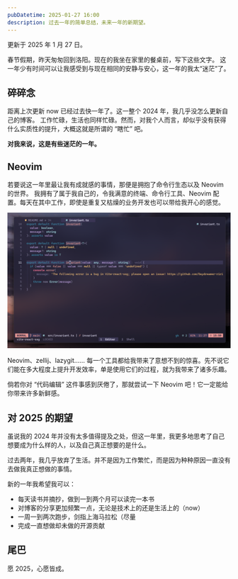 ```yaml
---
pubDatetime: 2025-01-27 16:00
description: 过去一年的简单总结，未来一年的新期望。
---
```


更新于 2025 年 1 月 27 日。

春节假期，昨天匆匆回到洛阳。现在的我坐在家里的餐桌前，写下这些文字。
这一年少有时间可以让我感受到与现在相同的安静与安心，这一年的我太“迷茫”了。

## 碎碎念

距离上次更新 now 已经过去快一年了。这一整个 2024 年，我几乎没怎么更新自己的博客。
工作忙碌，生活也同样忙碌。然而，对我个人而言，却似乎没有获得什么实质性的提升，大概这就是所谓的 “瞎忙” 吧。

**对我来说，这是有些迷茫的一年。**

## Neovim

若要说这一年里最让我有成就感的事情，那便是拥抱了命令行生态以及 Neovim 的世界。
我拥有了属于我自己的，令我满意的终端、命令行工具、Neovim 配置。每天在其中工作，即使是重复又枯燥的业务开发也可以带给我开心的感觉。

![my neovim](../../../assets/blog/2025-now/my-neovim.png)

Neovim、zellij、lazygit…… 每一个工具都给我带来了意想不到的惊喜。先不说它们能在多大程度上提升开发效率，单是使用它们的过程，就为我带来了诸多乐趣。

倘若你对 “代码编辑” 这件事感到厌倦了，那就尝试一下 Neovim 吧！它一定能给你带来许多新鲜感。

## 对 2025 的期望

虽说我的 2024 年并没有太多值得提及之处，但这一年里，我更多地思考了自己想要成为什么样的人，以及自己真正想要的是什么。

过去两年，我几乎放弃了生活。并不是因为工作繁忙，而是因为种种原因一直没有去做我真正想做的事情。

新的一年我希望我可以：

- 每天读书并摘抄，做到一到两个月可以读完一本书
- 对博客的分享更加频繁一点，无论是技术上的还是生活上的（now）
- 一周一到两次跑步，剑指上海马拉松（尽量
- 完成一直想做却未做的开源贡献

## 尾巴

愿 2025，心愿皆成。
